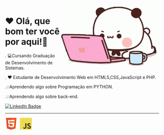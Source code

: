 <img src = "banner.gif" width = "325px" align = "right">

# ❤️ Olá, que bom ter você por aqui!🍵
. 💻Cursando Graduação de Desenvolvimento de Sistemas.

. ❤️ Estudante de Desenvolvimento Web em HTML5,CSS,JavaScript e PHP.

.💡Aprendendo algo sobre Programação em PYTHON.

.💡Aprendendo algo sobre back-end.

 <div id="badges">
  <a href = "https://www.linkedin.com/in/nath%C3%A1lia-capela-889567250/">
    <img src="https://img.shields.io/badge/LinkedIn-blue?style=for-the-badge&logo=linkedin&logoColor=white" alt="LinkedIn Badge"/>
  </a>



---
<div> 
   <img src="https://github.com/devicons/devicon/blob/master/icons/html5/html5-original.svg" title="HTML5" alt="HTML" width="40" height="40"/>&nbsp;
   <img src="https://github.com/devicons/devicon/blob/master/icons/javascript/javascript-original.svg" title="JavaScript" alt="JavaScript" width="40" height="40"/>&nbsp;
  </div>
  


  
  
